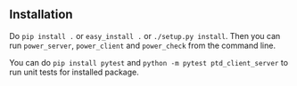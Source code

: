 ## Installation

Do `pip install .` or `easy_install .` or `./setup.py install`.
Then you can run `power_server`, `power_client` and `power_check`
from the command line.

You can do `pip install pytest` and `python -m pytest ptd_client_server` to
run unit tests for installed package.
